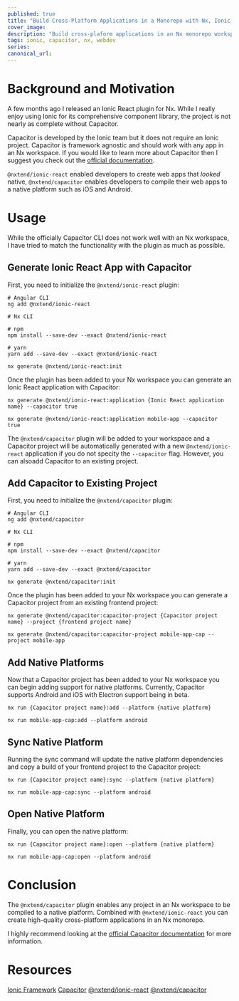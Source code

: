 ```yaml
---
published: true
title: "Build Cross-Platform Applications in a Monorepo with Nx, Ionic, and Capacitor"
cover_image:
description: "Build cross-plaform applications in an Nx monorepo workspace using Ionic and Capacitor Nx community plugins"
tags: ionic, capacitor, nx, webdev
series:
canonical_url:
---
```


# Background and Motivation

A few months ago I released an Ionic React plugin for Nx. While I really enjoy using Ionic for its comprehensive component library, the project is not nearly as complete without Capacitor.

Capacitor is developed by the Ionic team but it does not require an Ionic project. Capacitor is framework agnostic and should work with any app in an Nx workspace. If you would like to learn more about Capacitor then I suggest you check out the [official documentation](https://capacitor.ionicframework.com/docs/).

`@nxtend/ionic-react` enabled developers to create web apps that _looked_ native, `@nxtend/capacitor` enables developers to compile their web apps to a native platform such as iOS and Android.

# Usage

While the officially Capacitor CLI does not work well with an Nx workspace, I have tried to match the functionality with the plugin as much as possible.

## Generate Ionic React App with Capacitor

First, you need to initialize the `@nxtend/ionic-react` plugin:

```
# Angular CLI
ng add @nxtend/ionic-react
```

```
# Nx CLI

# npm
npm install --save-dev --exact @nxtend/ionic-react

# yarn
yarn add --save-dev --exact @nxtend/ionic-react

nx generate @nxtend/ionic-react:init
```

Once the plugin has been added to your Nx workspace you can generate an Ionic React application with Capacitor:

```
nx generate @nxtend/ionic-react:application {Ionic React application name} --capacitor true

nx generate @nxtend/ionic-react:application mobile-app --capacitor true
```

The `@nxtend/capacitor` plugin will be added to your workspace and a Capacitor project will be automatically generated with a new `@nxtend/ionic-react` application if you do not specity the `--capacitor` flag. However, you can alsoadd Capacitor to an existing project.

## Add Capacitor to Existing Project

First, you need to initialize the `@nxtend/capacitor` plugin:

```
# Angular CLI
ng add @nxtend/capacitor
```

```
# Nx CLI

# npm
npm install --save-dev --exact @nxtend/capacitor

# yarn
yarn add --save-dev --exact @nxtend/capacitor

nx generate @nxtend/capacitor:init
```

Once the plugin has been added to your Nx workspace you can generate a Capacitor project from an existing frontend project:

```
nx generate @nxtend/capacitor:capacitor-project {Capacitor project name} --project {frontend project name}

nx generate @nxtend/capacitor:capacitor-project mobile-app-cap --project mobile-app
```

## Add Native Platforms

Now that a Capacitor project has been added to your Nx workspace you can begin adding support for native platforms. Currently, Capacitor supports Android and iOS with Electron support being in beta.

```
nx run {Capacitor project name}:add --platform {native platform}

nx run mobile-app-cap:add --platform android
```

## Sync Native Platform

Running the sync command will update the native platform dependencies and copy a build of your frontend project to the Capacitor project:

```
nx run {Capacitor project name}:sync --platform {native platform}

nx run mobile-app-cap:sync --platform android
```

## Open Native Platform

Finally, you can open the native platform:

```
nx run {Capacitor project name}:open --platform {native platform}

nx run mobile-app-cap:open --platform android
```

# Conclusion

The `@nxtend/capacitor` plugin enables any project in an Nx workspace to be compiled to a native platform. Combined with `@nxtend/ionic-react` you can create high-quality cross-platform applications in an Nx monorepo.

I highly recommend looking at the [official Capacitor documentation](https://capacitor.ionicframework.com/docs/) for more information.

# Resources

[Ionic Framework](https://ionicframework.com/docs)
[Capacitor](https://capacitor.ionicframework.com/docs/)
[@nxtend/ionic-react](https://github.com/devinshoemaker/nxtend/tree/master/libs/ionic-react)
[@nxtend/capacitor](https://github.com/devinshoemaker/nxtend/tree/master/libs/capacitor)
